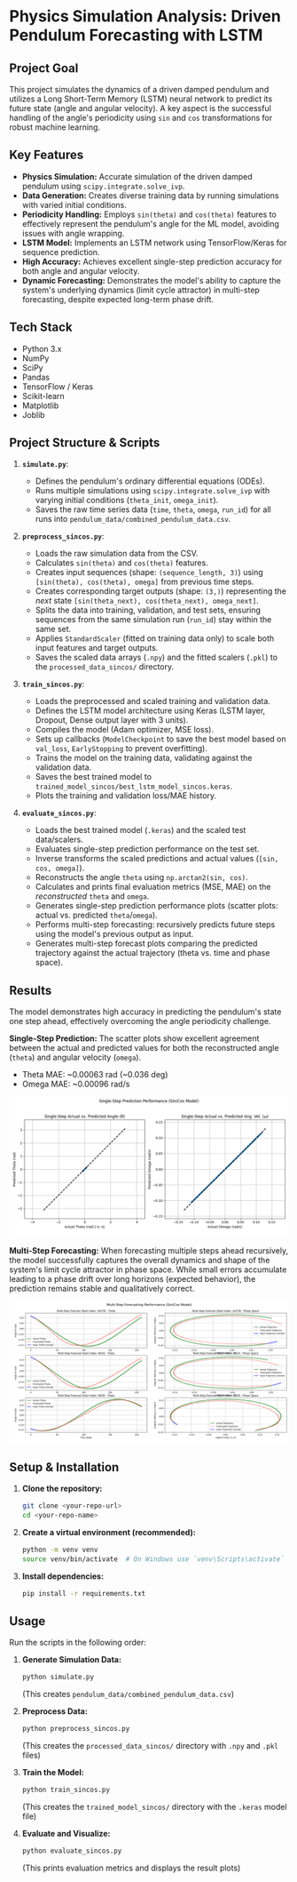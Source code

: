 # Physics Simulation Analysis: Driven Pendulum Forecasting with LSTM

## Project Goal

This project simulates the dynamics of a driven damped pendulum and utilizes a Long Short-Term Memory (LSTM) neural network to predict its future state (angle and angular velocity). A key aspect is the successful handling of the angle's periodicity using `sin` and `cos` transformations for robust machine learning.

## Key Features

*   **Physics Simulation:** Accurate simulation of the driven damped pendulum using `scipy.integrate.solve_ivp`.
*   **Data Generation:** Creates diverse training data by running simulations with varied initial conditions.
*   **Periodicity Handling:** Employs `sin(theta)` and `cos(theta)` features to effectively represent the pendulum's angle for the ML model, avoiding issues with angle wrapping.
*   **LSTM Model:** Implements an LSTM network using TensorFlow/Keras for sequence prediction.
*   **High Accuracy:** Achieves excellent single-step prediction accuracy for both angle and angular velocity.
*   **Dynamic Forecasting:** Demonstrates the model's ability to capture the system's underlying dynamics (limit cycle attractor) in multi-step forecasting, despite expected long-term phase drift.

## Tech Stack

*   Python 3.x
*   NumPy
*   SciPy
*   Pandas
*   TensorFlow / Keras
*   Scikit-learn
*   Matplotlib
*   Joblib

## Project Structure & Scripts

1.  **`simulate.py`**:
    *   Defines the pendulum's ordinary differential equations (ODEs).
    *   Runs multiple simulations using `scipy.integrate.solve_ivp` with varying initial conditions (`theta_init`, `omega_init`).
    *   Saves the raw time series data (`time`, `theta`, `omega`, `run_id`) for all runs into `pendulum_data/combined_pendulum_data.csv`.

2.  **`preprocess_sincos.py`**:
    *   Loads the raw simulation data from the CSV.
    *   Calculates `sin(theta)` and `cos(theta)` features.
    *   Creates input sequences (shape: `(sequence_length, 3)`) using `[sin(theta), cos(theta), omega]` from previous time steps.
    *   Creates corresponding target outputs (shape: `(3,)`) representing the *next* state `[sin(theta_next), cos(theta_next), omega_next]`.
    *   Splits the data into training, validation, and test sets, ensuring sequences from the same simulation run (`run_id`) stay within the same set.
    *   Applies `StandardScaler` (fitted on training data only) to scale both input features and target outputs.
    *   Saves the scaled data arrays (`.npy`) and the fitted scalers (`.pkl`) to the `processed_data_sincos/` directory.

3.  **`train_sincos.py`**:
    *   Loads the preprocessed and scaled training and validation data.
    *   Defines the LSTM model architecture using Keras (LSTM layer, Dropout, Dense output layer with 3 units).
    *   Compiles the model (Adam optimizer, MSE loss).
    *   Sets up callbacks (`ModelCheckpoint` to save the best model based on `val_loss`, `EarlyStopping` to prevent overfitting).
    *   Trains the model on the training data, validating against the validation data.
    *   Saves the best trained model to `trained_model_sincos/best_lstm_model_sincos.keras`.
    *   Plots the training and validation loss/MAE history.

4.  **`evaluate_sincos.py`**:
    *   Loads the best trained model (`.keras`) and the scaled test data/scalers.
    *   Evaluates single-step prediction performance on the test set.
    *   Inverse transforms the scaled predictions and actual values (`[sin, cos, omega]`).
    *   Reconstructs the angle `theta` using `np.arctan2(sin, cos)`.
    *   Calculates and prints final evaluation metrics (MSE, MAE) on the *reconstructed* `theta` and `omega`.
    *   Generates single-step prediction performance plots (scatter plots: actual vs. predicted `theta`/`omega`).
    *   Performs multi-step forecasting: recursively predicts future steps using the model's previous output as input.
    *   Generates multi-step forecast plots comparing the predicted trajectory against the actual trajectory (theta vs. time and phase space).

## Results

The model demonstrates high accuracy in predicting the pendulum's state one step ahead, effectively overcoming the angle periodicity challenge.

**Single-Step Prediction:**
The scatter plots show excellent agreement between the actual and predicted values for both the reconstructed angle (`theta`) and angular velocity (`omega`).
*   Theta MAE: ~0.00063 rad (~0.036 deg)
*   Omega MAE: ~0.00096 rad/s

![Single-Step Prediction Performance](single-step-prediction-performance_sincos.png)

**Multi-Step Forecasting:**
When forecasting multiple steps ahead recursively, the model successfully captures the overall dynamics and shape of the system's limit cycle attractor in phase space. While small errors accumulate leading to a phase drift over long horizons (expected behavior), the prediction remains stable and qualitatively correct.

![Multi-Step Forecasting Performance](multi-step-forecasting-performance_sincos.png)

## Setup & Installation

1.  **Clone the repository:**
    ```bash
    git clone <your-repo-url>
    cd <your-repo-name>
    ```
2.  **Create a virtual environment (recommended):**
    ```bash
    python -m venv venv
    source venv/bin/activate  # On Windows use `venv\Scripts\activate`
    ```
3.  **Install dependencies:**
    ```bash
    pip install -r requirements.txt
    ```

## Usage

Run the scripts in the following order:

1.  **Generate Simulation Data:**
    ```bash
    python simulate.py
    ```
    (This creates `pendulum_data/combined_pendulum_data.csv`)

2.  **Preprocess Data:**
    ```bash
    python preprocess_sincos.py
    ```
    (This creates the `processed_data_sincos/` directory with `.npy` and `.pkl` files)

3.  **Train the Model:**
    ```bash
    python train_sincos.py
    ```
    (This creates the `trained_model_sincos/` directory with the `.keras` model file)

4.  **Evaluate and Visualize:**
    ```bash
    python evaluate_sincos.py
    ```
    (This prints evaluation metrics and displays the result plots)